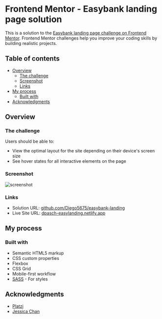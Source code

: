 # Frontend Mentor - Easybank landing page solution

This is a solution to the [Easybank landing page challenge on Frontend Mentor](https://www.frontendmentor.io/challenges/easybank-landing-page-WaUhkoDN). Frontend Mentor challenges help you improve your coding skills by building realistic projects. 

## Table of contents

- [Overview](#overview)
  - [The challenge](#the-challenge)
  - [Screenshot](#screenshot)
  - [Links](#links)
- [My process](#my-process)
  - [Built with](#built-with)
- [Acknowledgments](#acknowledgments)

## Overview

### The challenge

Users should be able to:

- View the optimal layout for the site depending on their device's screen size
- See hover states for all interactive elements on the page

### Screenshot

![screenshot](https://user-images.githubusercontent.com/37351280/132420541-63d7794e-c1ca-4092-a4b6-a22042c937d0.png)

### Links

- Solution URL: [github.com/Diego5675/easybank-landing](https://github.com/Diego5675/easybank-landing)
- Live Site URL: [dpasch-easylanding.netlify.app](https://dpasch-easylanding.netlify.app/)

## My process

### Built with

- Semantic HTML5 markup
- CSS custom properties
- Flexbox
- CSS Grid
- Mobile-first workflow
- [SASS](https://sass-lang.com/) - For styles

## Acknowledgments

- [Platzi](https://twitter.com/platzi)
- [Jessica Chan](https://twitter.com/thecodercoder)

